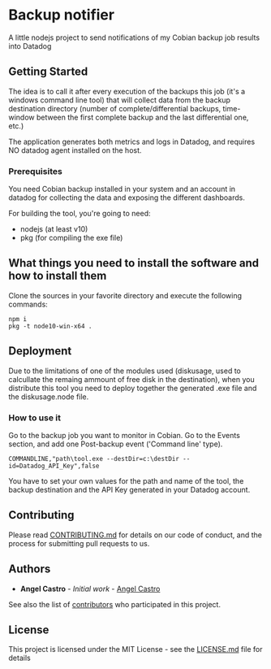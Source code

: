# Backup notifier

A little nodejs project to send notifications of my Cobian backup job results into Datadog

## Getting Started

The idea is to call it after every execution of the backups this job (it's a windows command line tool) that will collect data from the backup destination directory (number of complete/differential backups, time-window between the first complete backup and the last differential one, etc.)

The application generates both metrics and logs in Datadog, and requires NO datadog agent installed on the host.

### Prerequisites

You need Cobian backup installed in your system and an account in datadog for collecting the data and exposing the different dashboards.

For building the tool, you're going to need:

- nodejs (at least v10)
- pkg (for compiling the exe file)

## What things you need to install the software and how to install them

Clone the sources in your favorite directory and execute the following commands:

```
npm i
pkg -t node10-win-x64 .
```

## Deployment

Due to the limitations of one of the modules used (diskusage, used to calcullate the remaing ammount of free disk in the destination), when you distribute this tool you need to deploy together the generated .exe file and the diskusage.node file.

### How to use it

Go to the backup job you want to monitor in Cobian. Go to the Events section, and add one Post-backup event ('Command line' type).

```
COMMANDLINE,"path\tool.exe --destDir=c:\destDir --id=Datadog_API_Key",false
```

You have to set your own values for the path and name of the tool, the backup destination and the API Key generated in your Datadog account.

## Contributing

Please read [CONTRIBUTING.md](https://gist.github.com/PurpleBooth/b24679402957c63ec426) for details on our code of conduct, and the process for submitting pull requests to us.

## Authors

- **Angel Castro** - _Initial work_ - [Angel Castro](https://github.com/alcastro)

See also the list of [contributors](https://github.com/your/project/contributors) who participated in this project.

## License

This project is licensed under the MIT License - see the [LICENSE.md](LICENSE.md) file for details
